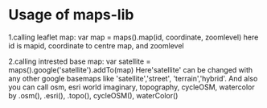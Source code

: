 # Usage of maps-lib

1.calling leaflet map:
var map = maps().map(id, coordinate, zoomlevel)
    here id is mapid, coordinate to centre map, and zoomlevel 

2.calling intrested base map: 
var satellite = maps().google('satellite').addTo(map)
    Here'satellite' can be changed with any other google basemaps like 'satellite','street', 'terrain','hybrid'.
    And also you can call osm, esri world imaginary, topography, cycleOSM, watercolor by .osm(), .esri(), .topo(), cycleOSM(), waterColor()
         